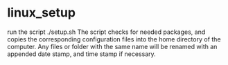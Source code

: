 # linux_setup
run the script ./setup.sh
The script checks for needed packages, and copies the corresponding configuration files into the home directory of the computer. Any files or folder with the same name will be renamed with an appended date stamp, and time stamp if necessary. 
